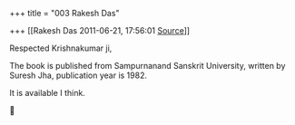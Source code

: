 +++
title = "003 Rakesh Das"

+++
[[Rakesh Das	2011-06-21, 17:56:01 [Source](https://groups.google.com/g/bvparishat/c/ixeLExcrHjQ)]]



Respected Krishnakumar ji,  
  
The book is published from Sampurnanand Sanskrit University, written by Suresh Jha, publication year is 1982.  
  
It is available I think.



